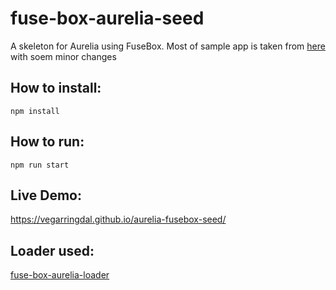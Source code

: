 # fuse-box-aurelia-seed

A skeleton for Aurelia using FuseBox.
Most of sample app is taken from [here](https://github.com/aurelia/skeleton-navigation/tree/master/skeleton-typescript) with soem minor changes

## How to install:
```npm install```

## How to run:
```npm run start```

## Live Demo:
https://vegarringdal.github.io/aurelia-fusebox-seed/

## Loader used:
[fuse-box-aurelia-loader](https://github.com/fuse-box/fuse-box-aurelia-loader)